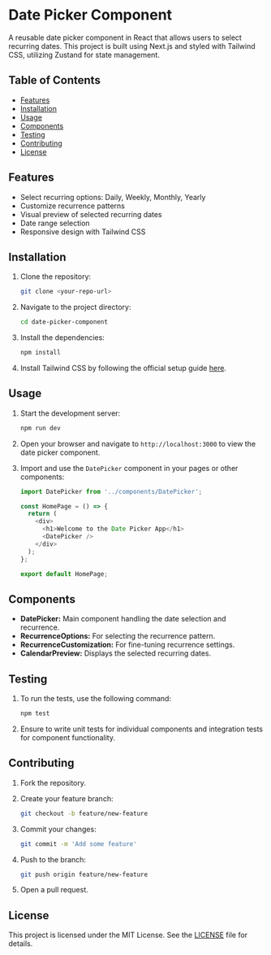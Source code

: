 # Date Picker Component

A reusable date picker component in React that allows users to select recurring dates. This project is built using Next.js and styled with Tailwind CSS, utilizing Zustand for state management.

## Table of Contents

- [Features](#features)
- [Installation](#installation)
- [Usage](#usage)
- [Components](#components)
- [Testing](#testing)
- [Contributing](#contributing)
- [License](#license)

## Features

- Select recurring options: Daily, Weekly, Monthly, Yearly
- Customize recurrence patterns
- Visual preview of selected recurring dates
- Date range selection
- Responsive design with Tailwind CSS

## Installation

1. Clone the repository:

   ```bash
   git clone <your-repo-url>
   ```

2. Navigate to the project directory:

   ```bash
   cd date-picker-component
   ```

3. Install the dependencies:

   ```bash
   npm install
   ```

4. Install Tailwind CSS by following the official setup guide [here](https://tailwindcss.com/docs/guides/nextjs).

## Usage

1. Start the development server:

   ```bash
   npm run dev
   ```

2. Open your browser and navigate to `http://localhost:3000` to view the date picker component.

3. Import and use the `DatePicker` component in your pages or other components:

   ```javascript
   import DatePicker from '../components/DatePicker';

   const HomePage = () => {
     return (
       <div>
         <h1>Welcome to the Date Picker App</h1>
         <DatePicker />
       </div>
     );
   };

   export default HomePage;
   ```

## Components

- **DatePicker:** Main component handling the date selection and recurrence.
- **RecurrenceOptions:** For selecting the recurrence pattern.
- **RecurrenceCustomization:** For fine-tuning recurrence settings.
- **CalendarPreview:** Displays the selected recurring dates.

## Testing

1. To run the tests, use the following command:

   ```bash
   npm test
   ```

2. Ensure to write unit tests for individual components and integration tests for component functionality.

## Contributing

1. Fork the repository.
2. Create your feature branch:

   ```bash
   git checkout -b feature/new-feature
   ```

3. Commit your changes:

   ```bash
   git commit -m 'Add some feature'
   ```

4. Push to the branch:

   ```bash
   git push origin feature/new-feature
   ```

5. Open a pull request.

## License

This project is licensed under the MIT License. See the [LICENSE](LICENSE) file for details.
